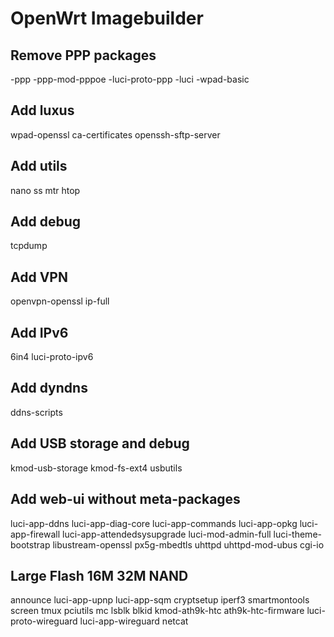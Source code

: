 # OpenWrt Imagebuilder

## Remove PPP packages
-ppp -ppp-mod-pppoe -luci-proto-ppp -luci -wpad-basic 

## Add luxus
wpad-openssl ca-certificates openssh-sftp-server
 
## Add utils
nano ss mtr htop

## Add debug
tcpdump 

## Add VPN
openvpn-openssl ip-full

## Add IPv6
6in4 luci-proto-ipv6 
 
## Add dyndns 
ddns-scripts 

## Add USB storage and debug
kmod-usb-storage kmod-fs-ext4 usbutils
  
## Add web-ui without meta-packages
luci-app-ddns luci-app-diag-core luci-app-commands luci-app-opkg luci-app-firewall luci-app-attendedsysupgrade luci-mod-admin-full luci-theme-bootstrap libustream-openssl px5g-mbedtls uhttpd uhttpd-mod-ubus cgi-io

## Large Flash 16M 32M NAND
announce luci-app-upnp luci-app-sqm cryptsetup iperf3 smartmontools screen tmux pciutils mc lsblk blkid kmod-ath9k-htc ath9k-htc-firmware  luci-proto-wireguard luci-app-wireguard netcat
